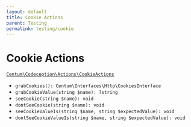 ```yaml
---
layout: default
title: Cookie Actions
parent: Testing
permalink: testing/cookie
---
```




# Cookie Actions

[`Centum\Codeception\Actions\CookieActions`](https://github.com/SidRoberts/centum/blob/development/src/Codeception/Actions/CookieActions.php)

- `grabCookies(): Centum\Interfaces\Http\CookiesInterface`
- `grabCookieValue(string $name): ?string`
- `seeCookie(string $name): void`
- `dontSeeCookie(string $name): void`
- `seeCookieValueIs(string $name, string $expectedValue): void`
- `dontSeeCookieValueIs(string $name, string $expectedValue): void`
